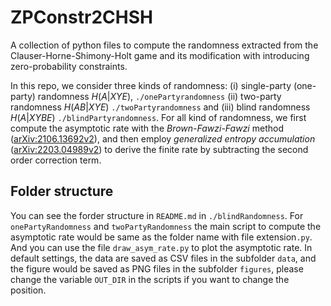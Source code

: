 # ZPConstr2CHSH

A collection of python files to compute the randomness extracted from the Clauser-Horne-Shimony-Holt game and its modification with introducing zero-probability constraints.

In this repo, we consider three kinds of randomness: (i) single-party (one-party) randomness $H(A|XYE)$, `./onePartyrandomness` (ii) two-party randomness $H(AB|XYE)$ `./twoPartyrandomness` and (iii) blind randomness $H(A|XYBE)$ `./blindPartyrandomness`. For all kind of randomness, we first compute the asymptotic rate with the *Brown-Fawzi-Fawzi* method ([arXiv:2106.13692v2](https://arxiv.org/abs/2106.13692)), and then employ *generalized entropy accumulation* ([arXiv:2203.04989v2](https://arxiv.org/abs/2203.04989)) to derive the finite rate by subtracting the second order correction term.

## Folder structure
You can see the forder structure in `README.md` in `./blindRandomness`. For `onePartyRandomness` and `twoPartyRandomness` the main script to compute the asymptotic rate would be same as the folder name with file extension`.py`. And you can use the file `draw_asym_rate.py` to plot the asymptotic rate. In default settings, the data are saved as CSV files in the subfolder `data`, and the figure would be saved as PNG files in the subfolder `figures`, please change the variable `OUT_DIR` in the scripts if you want to change the position.